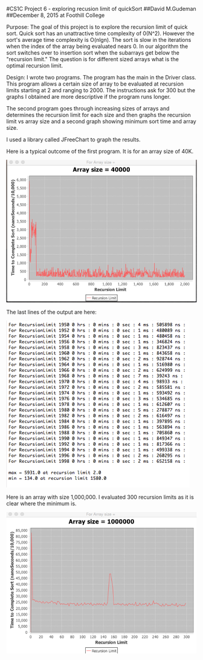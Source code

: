 #CS1C Project 6 - exploring recusion limit of quickSort
##David M.Gudeman
##December 8, 2015 at Foothill College

Purpose: The goal of this project is to explore the recursion limit of quick
sort.  Quick sort has an unattractive time complexity of 0(N^2). However the 
sort's average time complexity is O(nlgn). The sort is slow in the iterations
when the index of the array being evaluated nears 0. In our algorithm the sort
switches over to insertion sort when the subarrays get below the "recursion 
limit." The question is for different sized arrays what is the optimal recursion
limit.

Design: I wrote two programs. The program has the main in the Driver class. This
program allows a certain size of array to be evaluated at recursion limits
starting at 2 and ranging to 2000. The instructions ask for 300 but the graphs I
obtained are more descriptive if the program runs longer.

The second program goes through increasing sizes of arrays and determines the 
recursion limit for each size and then graphs the recursion limit vs array size
and a second graph showing minimum sort time and array size.

I used a library called JFreeChart to graph the results.

Here is a typical outcome of the first program. It is for an array size of
40K.  
  
![40K array](./Resources/40KArray.png)  
  
The last lines of the output are here:  
  
![40K array output](./Resources/40KArrayData.png)  
  
Here is an array with size 1,000,000. I evaluated 300 recursion limits as it 
is clear where the minimum is.  
  
![1Marray](./Resources/1Marray.png)  

